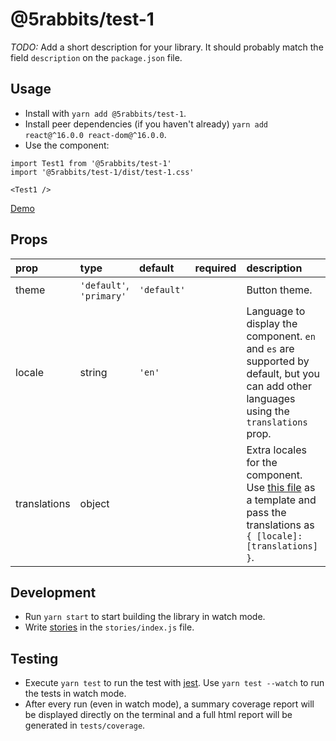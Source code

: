 # @5rabbits/test-1

_TODO:_ Add a short description for your library. It should probably match the field `description` on the `package.json` file.

## Usage

* Install with `yarn add @5rabbits/test-1`.
* Install peer dependencies (if you haven't already) `yarn add react@^16.0.0 react-dom@^16.0.0`.
* Use the component:

```es6
import Test1 from '@5rabbits/test-1'
import '@5rabbits/test-1/dist/test-1.css'

<Test1 />
```

[Demo](https://5rabbits.github.io/react-components)

## Props

| prop         | type                     | default     | required | description                                                                                                                                                                                                                      |
| :----------- | :----------------------- | :---------- | :------- | :------------------------------------------------------------------------------------------------------------------------------------------------------------------------------------------------------------------------------- |
| theme        | `'default'`, `'primary'` | `'default'` |          | Button theme.                                                                                                                                                                                                                    |
| locale       | string                   | `'en'`      |          | Language to display the component. `en` and `es` are supported by default, but you can add other languages using the `translations` prop.                                                                                        |
| translations | object                   |             |          | Extra locales for the component. Use [this file](https://github.com/5rabbits/react-components/blob/master/packages/@5rabbits/test-1/src/locale/en.js) as a template and pass the translations as `{ [locale]: [translations] }`. |

## Development

* Run `yarn start` to start building the library in watch mode.
* Write [stories](https://storybook.js.org) in the `stories/index.js` file.

## Testing

* Execute `yarn test` to run the test with [jest](https://facebook.github.io/jest/). Use `yarn test --watch` to run the tests in watch mode.
* After every run (even in watch mode), a summary coverage report will be displayed directly on the terminal and a full html report will be generated in `tests/coverage`.
